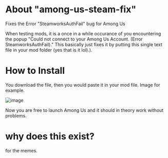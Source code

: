 # About "among-us-steam-fix"
Fixes the Error "SteamworksAuthFail" bug for Among Us

When testing mods, it is a once in a while occurance of you encountering the popup "Could not connect to your Among Us Account. (Error SteamworksAuthFail)." This basically just fixes it by putting this single text file in your mod folder (yes that is it lol).). 


# How to Install
You download the file, then you would paste it in your mod file. Image for example.

![image](https://github.com/user-attachments/assets/ca19789c-5427-4c75-ae1a-8e10a89d212f)

Now you are free to launch Among Us and it should in theory work without problems.


# why does this exist?

for the memes.
